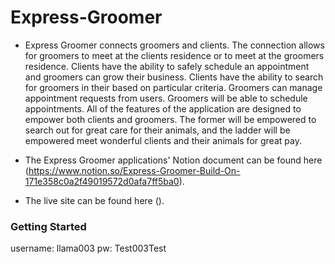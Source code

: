 # Express-Groomer

- Express Groomer connects groomers and clients.  The connection allows for groomers to meet at the clients residence or to meet at the groomers residence.  Clients have the ability to safely schedule an appointment and groomers can grow their business. Clients have the ability to search for groomers in their based on particular criteria. Groomers can manage appointment requests from users. Groomers will be able to schedule appointments. All of the features of the application are designed to empower both clients and groomers. The former will be empowered to search out for great care for their animals, and the ladder will be empowered meet wonderful clients and their animals for great pay.

- The Express Groomer applications' Notion document can be found here (https://www.notion.so/Express-Groomer-Build-On-171e358c0a2f49019572d0afa7ff5ba0).

- The live site can be found here ().


### Getting Started
username: llama003
pw: Test003Test
